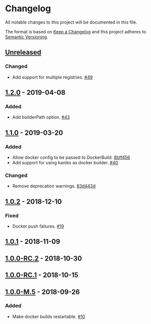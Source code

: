 # Changelog

All notable changes to this project will be documented in this file.

The format is based on [Keep a Changelog](http://keepachangelog.com/)
and this project adheres to [Semantic Versioning](http://semver.org/).

## [Unreleased](https://github.com/atomist/sdm-pack-docker/compare/1.2.0...HEAD)

### Changed

-   Add support for multiple registries. [#49](https://github.com/atomist/sdm-pack-docker/issues/49)

## [1.2.0](https://github.com/atomist/sdm-pack-docker/compare/1.1.0...1.2.0) - 2019-04-08

### Added

-   Add builderPath option. [#43](https://github.com/atomist/sdm-pack-docker/issues/43)

## [1.1.0](https://github.com/atomist/sdm-pack-docker/compare/1.0.2...1.1.0) - 2019-03-20

### Added

-   Allow docker config to be passed to DockerBuild. [8bff456](https://github.com/atomist/sdm-pack-docker/commit/8bff45672582ac2b57a03edd1149a08c088dd0f9)
-   Add support for using kaniko as docker builder. [#40](https://github.com/atomist/sdm-pack-docker/issues/40)

### Changed

-   Remove deprecation warnings. [83d443d](https://github.com/atomist/sdm-pack-docker/commit/83d443dc4f09191c5eb9f248168858ed82b056db)

## [1.0.2](https://github.com/atomist/sdm-pack-docker/compare/1.0.1...1.0.2) - 2018-12-10

### Fixed

-   Docker push failures. [#19](https://github.com/atomist/sdm-pack-docker/issues/19)

## [1.0.1](https://github.com/atomist/sdm-pack-docker/compare/1.0.0-RC.2...1.0.1) - 2018-11-09

## [1.0.0-RC.2](https://github.com/atomist/sdm-pack-docker/compare/1.0.0-RC.1...1.0.0-RC.2) - 2018-10-30

## [1.0.0-RC.1](https://github.com/atomist/sdm-pack-docker/compare/1.0.0-M.5...1.0.0-RC.1) - 2018-10-15

## [1.0.0-M.5](https://github.com/atomist/sdm-pack-docker/tree/1.0.0-M.5) - 2018-09-26

### Added

-   Make docker builds restartable. [#10](https://github.com/atomist/sdm-pack-docker/issues/10)
